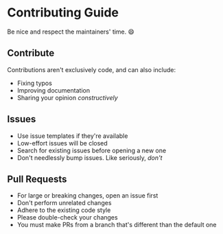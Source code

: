 # Contributing Guide

Be nice and respect the maintainers' time. 😄

## Contribute

Contributions aren't exclusively code, and can also include:

- Fixing typos
- Improving documentation
- Sharing your opinion _constructively_

## Issues

- Use issue templates if they're available
- Low-effort issues will be closed
- Search for existing issues before opening a new one
- Don't needlessly bump issues. Like seriously, _don't_

## Pull Requests

- For large or breaking changes, open an issue first
- Don't perform unrelated changes
- Adhere to the existing code style
- Please double-check your changes
- You must make PRs from a branch that's different than the default one
